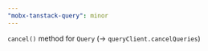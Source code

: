 ```yaml
---
"mobx-tanstack-query": minor
---
```


`cancel()` method for `Query` (-> `queryClient.cancelQueries`)
